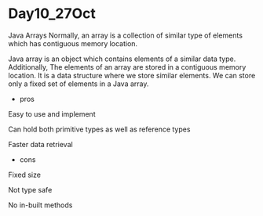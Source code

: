 # Day10_27Oct
Java Arrays
Normally, an array is a collection of similar type of elements which has contiguous memory location.

Java array is an object which contains elements of a similar data type. Additionally, The elements of an array are stored in a contiguous memory location. It is a data structure where we store similar elements. We can store only a fixed set of elements in a Java array.
- pros
  
Easy to use and implement

Can hold both primitive types as well as reference types

Faster data retrieval

- cons 

Fixed size

Not type safe

No in-built methods
